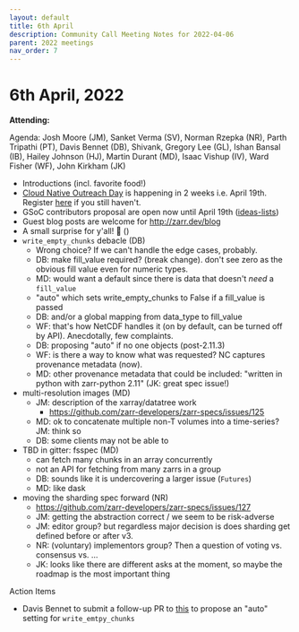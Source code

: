 ```yaml
---
layout: default
title: 6th April
description: Community Call Meeting Notes for 2022-04-06
parent: 2022 meetings
nav_order: 7
---
```


# 6th April, 2022

**Attending:**

Agenda: Josh Moore (JM), Sanket Verma (SV), Norman Rzepka (NR), Parth Tripathi (PT), Davis Bennet (DB), Shivank, Gregory Lee (GL), Ishan Bansal (IB), Hailey Johnson (HJ), Martin Durant (MD), Isaac Vishup (IV), Ward Fisher (WF), John Kirkham (JK)

- Introductions (incl. favorite food!)
- [Cloud Native Outreach Day](https://www.ogc.org/ogcevents/cloud-native-geospatial-outreach-event) is happening in 2 weeks i.e. April 19th. Register [here](https://na.eventscloud.com/website/36829/) if you still haven't.
- GSoC contributors proposal are open now until April 19th ([ideas-lists](https://github.com/zarr-developers/gsoc/blob/main/2022/ideas-list.md))
- Guest blog posts are welcome for http://zarr.dev/blog
- A small surprise for y'all! 🎉 ()
- `write_empty_chunks` debacle (DB)
  - Wrong choice? If we can't handle the edge cases, probably.
  - DB: make fill_value required? (break change). don't see zero as the obvious fill value even for numeric types.
  - MD: would want a default since there is data that doesn't _need_ a `fill_value`
  - "auto" which sets write_empty_chunks to False if a fill_value is passed
  - DB: and/or a global mapping from data_type to fill_value
  - WF: that's how NetCDF handles it (on by default, can be turned off by API). Anecdotally, few complaints.
  - DB: proposing "auto" if no one objects (post-2.11.3)
  - WF: is there a way to know what was requested? NC captures provenance metadata (now).
  - MD: other provenance metadata that could be included: "written in python with zarr-python 2.11" (JK: great spec issue!)
- multi-resolution images (MD)
  - JM: description of the xarray/datatree work 
    - https://github.com/zarr-developers/zarr-specs/issues/125
  - MD: ok to concatenate multiple non-T volumes into a time-series? JM: think so
  - DB: some clients may not be able to 
- TBD in gitter: fsspec (MD)
  - can fetch many chunks in an array concurrently
  - not an API for fetching from many zarrs in a group
  - DB: sounds like it is undercovering a larger issue (`Futures`)
  - MD: like dask
- moving the sharding spec forward (NR)
  - https://github.com/zarr-developers/zarr-specs/issues/127
  - JM: getting the abstraction correct / we seem to be risk-adverse
  - JM: editor group? but regardless major decision is does sharding get defined before or after v3.
  - NR: (voluntary) implementors group? Then a question of voting vs. consensus vs. ...
  - JK: looks like there are different asks at the moment, so maybe the roadmap is the most important thing

Action Items

- Davis Bennet to submit a follow-up PR to [this](https://github.com/zarr-developers/zarr-python/pull/1005) to propose an "auto" setting for `write_emtpy_chunks`

